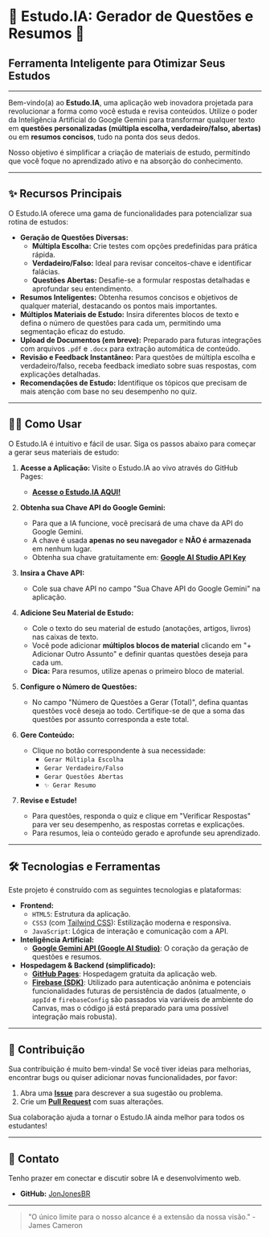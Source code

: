 # 🚀 Estudo.IA: Gerador de Questões e Resumos 🧠

## Ferramenta Inteligente para Otimizar Seus Estudos

---

Bem-vindo(a) ao **Estudo.IA**, uma aplicação web inovadora projetada para revolucionar a forma como você estuda e revisa conteúdos. Utilize o poder da Inteligência Artificial do Google Gemini para transformar qualquer texto em **questões personalizadas (múltipla escolha, verdadeiro/falso, abertas)** ou em **resumos concisos**, tudo na ponta dos seus dedos.

Nosso objetivo é simplificar a criação de materiais de estudo, permitindo que você foque no aprendizado ativo e na absorção do conhecimento.

---

## ✨ Recursos Principais

O Estudo.IA oferece uma gama de funcionalidades para potencializar sua rotina de estudos:

* **Geração de Questões Diversas:**
    * **Múltipla Escolha:** Crie testes com opções predefinidas para prática rápida.
    * **Verdadeiro/Falso:** Ideal para revisar conceitos-chave e identificar falácias.
    * **Questões Abertas:** Desafie-se a formular respostas detalhadas e aprofundar seu entendimento.
* **Resumos Inteligentes:** Obtenha resumos concisos e objetivos de qualquer material, destacando os pontos mais importantes.
* **Múltiplos Materiais de Estudo:** Insira diferentes blocos de texto e defina o número de questões para cada um, permitindo uma segmentação eficaz do estudo.
* **Upload de Documentos (em breve):** Preparado para futuras integrações com arquivos `.pdf` e `.docx` para extração automática de conteúdo.
* **Revisão e Feedback Instantâneo:** Para questões de múltipla escolha e verdadeiro/falso, receba feedback imediato sobre suas respostas, com explicações detalhadas.
* **Recomendações de Estudo:** Identifique os tópicos que precisam de mais atenção com base no seu desempenho no quiz.

---

## 👨‍💻 Como Usar

O Estudo.IA é intuitivo e fácil de usar. Siga os passos abaixo para começar a gerar seus materiais de estudo:

1.  **Acesse a Aplicação:** Visite o Estudo.IA ao vivo através do GitHub Pages:
    * [**Acesse o Estudo.IA AQUI!**]([https://jonjonesbr.github.io/Estudo.IA/web-app/](https://jonjonesbr.github.io/Estudo.IA/))

2.  **Obtenha sua Chave API do Google Gemini:**
    * Para que a IA funcione, você precisará de uma chave da API do Google Gemini.
    * A chave é usada **apenas no seu navegador** e **NÃO é armazenada** em nenhum lugar.
    * Obtenha sua chave gratuitamente em: [**Google AI Studio API Key**](https://aistudio.google.com/app/apikey)

3.  **Insira a Chave API:**
    * Cole sua chave API no campo "Sua Chave API do Google Gemini" na aplicação.

4.  **Adicione Seu Material de Estudo:**
    * Cole o texto do seu material de estudo (anotações, artigos, livros) nas caixas de texto.
    * Você pode adicionar **múltiplos blocos de material** clicando em "+ Adicionar Outro Assunto" e definir quantas questões deseja para cada um.
    * **Dica:** Para resumos, utilize apenas o primeiro bloco de material.

5.  **Configure o Número de Questões:**
    * No campo "Número de Questões a Gerar (Total)", defina quantas questões você deseja ao todo. Certifique-se de que a soma das questões por assunto corresponda a este total.

6.  **Gere Conteúdo:**
    * Clique no botão correspondente à sua necessidade:
        * `Gerar Múltipla Escolha`
        * `Gerar Verdadeiro/Falso`
        * `Gerar Questões Abertas`
        * `✨ Gerar Resumo`

7.  **Revise e Estude!**
    * Para questões, responda o quiz e clique em "Verificar Respostas" para ver seu desempenho, as respostas corretas e explicações.
    * Para resumos, leia o conteúdo gerado e aprofunde seu aprendizado.

---

## 🛠️ Tecnologias e Ferramentas

Este projeto é construído com as seguintes tecnologias e plataformas:

* **Frontend:**
    * `HTML5`: Estrutura da aplicação.
    * `CSS3` (com [Tailwind CSS](https://tailwindcss.com/)): Estilização moderna e responsiva.
    * `JavaScript`: Lógica de interação e comunicação com a API.
* **Inteligência Artificial:**
    * [**Google Gemini API (Google AI Studio)**](https://aistudio.google.com/): O coração da geração de questões e resumos.
* **Hospedagem & Backend (simplificado):**
    * [**GitHub Pages**](https://pages.github.com/): Hospedagem gratuita da aplicação web.
    * [**Firebase (SDK)**](https://firebase.google.com/): Utilizado para autenticação anônima e potenciais funcionalidades futuras de persistência de dados (atualmente, o `appId` e `firebaseConfig` são passados via variáveis de ambiente do Canvas, mas o código já está preparado para uma possível integração mais robusta).

---

## 🤝 Contribuição

Sua contribuição é muito bem-vinda! Se você tiver ideias para melhorias, encontrar bugs ou quiser adicionar novas funcionalidades, por favor:

1.  Abra uma **[Issue](https://github.com/JonJonesBR/Estudo.IA/issues)** para descrever a sua sugestão ou problema.
2.  Crie um **[Pull Request](https://github.com/JonJonesBR/Estudo.IA/pulls)** com suas alterações.

Sua colaboração ajuda a tornar o Estudo.IA ainda melhor para todos os estudantes!

---

## 📧 Contato

Tenho prazer em conectar e discutir sobre IA e desenvolvimento web.

* **GitHub:** [JonJonesBR](https://github.com/JonJonesBR)

---

> "O único limite para o nosso alcance é a extensão da nossa visão." - James Cameron
